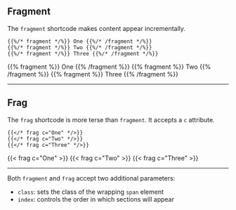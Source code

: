 ## Fragment

The `fragment` shortcode makes content appear incrementally.

```
{{%/* fragment */%}} One {{%/* /fragment */%}}
{{%/* fragment */%}} Two {{%/* /fragment */%}}
{{%/* fragment */%}} Three {{%/* /fragment */%}}
```

{{% fragment %}} One {{% /fragment %}}
{{% fragment %}} Two {{% /fragment %}}
{{% fragment %}} Three {{% /fragment %}}

---

## Frag

The `frag` shortcode is more terse than `fragment`. It accepts a `c` attribute.

```
{{</* frag c="One" */>}}
{{</* frag c="Two" */>}}
{{</* frag c="Three" */>}}
```

{{< frag c="One" >}}
{{< frag c="Two" >}}
{{< frag c="Three" >}}

---

Both `fragment` and `frag` accept two additional parameters:

- `class`: sets the class of the wrapping `span` element
- `index`: controls the order in which sections will appear
